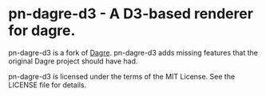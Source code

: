 # pn-dagre-d3 - A D3-based renderer for dagre.

pn-dagre-d3 is a fork of [Dagre](https://github.com/cpettitt/dagre). pn-dagre-d3 adds missing features that the original Dagre project should have had.

pn-dagre-d3 is licensed under the terms of the MIT License. See the LICENSE file
for details.
